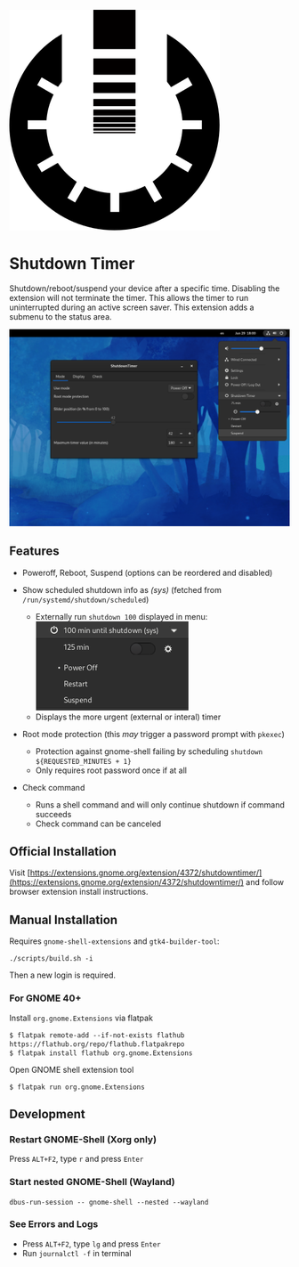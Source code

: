 ![icon](bin/icon.svg) 
# Shutdown Timer

Shutdown/reboot/suspend your device after a specific time. Disabling the extension will not terminate the timer. This allows the timer to run uninterrupted during an active screen saver. This extension adds a submenu to the status area. 

![Screenshot](screenshot.png)

## Features
- Poweroff, Reboot, Suspend (options can be reordered and disabled)
- Show scheduled shutdown info as *(sys)* (fetched from `/run/systemd/shutdown/scheduled`)
  - Externally run `shutdown 100` displayed in menu: ![externalScheduleMenu](externalScheduleFeature.png)
  - Displays the more urgent (external or interal) timer 

- Root mode protection (this *may* trigger a password prompt with `pkexec`)
  - Protection against gnome-shell failing by scheduling `shutdown ${REQUESTED_MINUTES + 1}`
  - Only requires root password once if at all

- Check command
  - Runs a shell command and will only continue shutdown if command succeeds
  - Check command can be canceled

## Official Installation

Visit [https://extensions.gnome.org/extension/4372/shutdowntimer/](https://extensions.gnome.org/extension/4372/shutdowntimer/) and follow browser extension install instructions.


## Manual Installation

Requires `gnome-shell-extensions` and `gtk4-builder-tool`:
```(shell)
./scripts/build.sh -i
```
Then a new login is required.

### For GNOME 40+
Install `org.gnome.Extensions` via flatpak
```
$ flatpak remote-add --if-not-exists flathub https://flathub.org/repo/flathub.flatpakrepo
$ flatpak install flathub org.gnome.Extensions
```

Open GNOME shell extension tool
```
$ flatpak run org.gnome.Extensions
```

## Development

### Restart GNOME-Shell (Xorg only)
Press `ALT+F2`, type `r` and press `Enter`

### Start nested GNOME-Shell (Wayland)
`dbus-run-session -- gnome-shell --nested --wayland`

### See Errors and Logs
* Press `ALT+F2`, type `lg` and press `Enter`
* Run `journalctl -f` in terminal

